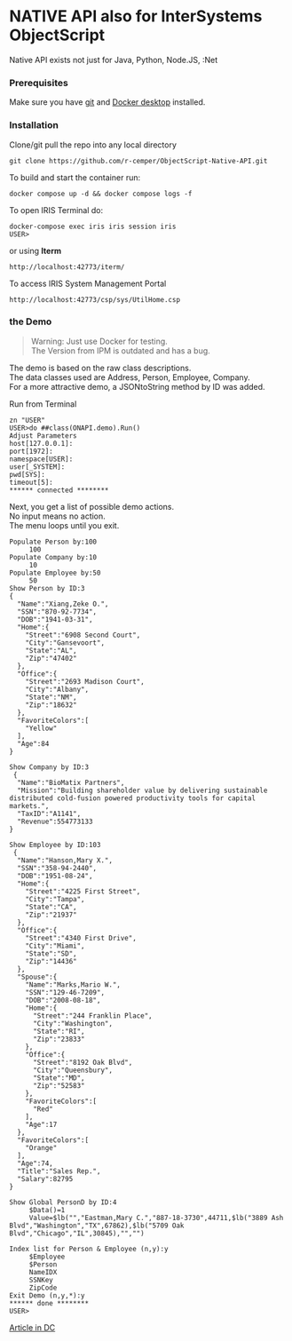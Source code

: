 # NATIVE API also for InterSystems ObjectScript    
Native API exists not just for Java, Python, Node.JS, :Net  
### Prerequisites
Make sure you have [git](https://git-scm.com/book/en/v2/Getting-Started-Installing-Git) and
[Docker desktop](https://www.docker.com/products/docker-desktop) installed.
### Installation
Clone/git pull the repo into any local directory
```
git clone https://github.com/r-cemper/ObjectScript-Native-API.git
```
To build and start the container run:
```
docker compose up -d && docker compose logs -f
```
To open IRIS Terminal do:
```
docker-compose exec iris iris session iris
USER>
```
or using **Iterm**
```
http://localhost:42773/iterm/
```
To access IRIS System Management Portal
```
http://localhost:42773/csp/sys/UtilHome.csp
```
### the Demo
> Warning: Just use Docker for testing.    
> The Version from IPM is outdated and has a bug.    
    
The demo is based on the raw class descriptions.  
The data classes used are Address, Person, Employee, Company.  
For a more attractive demo, a JSONtoString method by ID was added.  

Run from Terminal  
~~~
zn "USER"
USER>do ##class(ONAPI.demo).Run()
Adjust Parameters
host[127.0.0.1]:
port[1972]:
namespace[USER]:
user[_SYSTEM]:
pwd[SYS]:
timeout[5]:
****** connected ********
~~~
Next, you get a list of possible demo actions.  
No input means no action.  
The menu loops until you exit.
~~~  
Populate Person by:100
     100
Populate Company by:10
     10
Populate Employee by:50
     50
Show Person by ID:3
{
  "Name":"Xiang,Zeke O.",
  "SSN":"870-92-7734",
  "DOB":"1941-03-31",
  "Home":{
    "Street":"6908 Second Court",
    "City":"Gansevoort",
    "State":"AL",
    "Zip":"47402"
  },
  "Office":{
    "Street":"2693 Madison Court",
    "City":"Albany",
    "State":"NM",
    "Zip":"18632"
  },
  "FavoriteColors":[
    "Yellow"
  ],
  "Age":84
}

Show Company by ID:3
 {
  "Name":"BioMatix Partners",
  "Mission":"Building shareholder value by delivering sustainable distributed cold-fusion powered productivity tools for capital markets.",
  "TaxID":"A1141",
  "Revenue":554773133
}

Show Employee by ID:103
 {
  "Name":"Hanson,Mary X.",
  "SSN":"358-94-2440",
  "DOB":"1951-08-24",
  "Home":{
    "Street":"4225 First Street",
    "City":"Tampa",
    "State":"CA",
    "Zip":"21937"
  },
  "Office":{
    "Street":"4340 First Drive",
    "City":"Miami",
    "State":"SD",
    "Zip":"14436"
  },
  "Spouse":{
    "Name":"Marks,Mario W.",
    "SSN":"129-46-7209",
    "DOB":"2008-08-18",
    "Home":{
      "Street":"244 Franklin Place",
      "City":"Washington",
      "State":"RI",
      "Zip":"23833"
    },
    "Office":{
      "Street":"8192 Oak Blvd",
      "City":"Queensbury",
      "State":"MD",
      "Zip":"52583"
    },
    "FavoriteColors":[
      "Red"
    ],
    "Age":17
  },
  "FavoriteColors":[
    "Orange"
  ],
  "Age":74,
  "Title":"Sales Rep.",
  "Salary":82795
}

Show Global PersonD by ID:4
     $Data()=1
     Value=$lb("","Eastman,Mary C.","887-18-3730",44711,$lb("3889 Ash Blvd","Washington","TX",67862),$lb("5709 Oak Blvd","Chicago","IL",30845),"","")

Index list for Person & Employee (n,y):y
     $Employee
     $Person
     NameIDX
     SSNKey
     ZipCode
Exit Demo (n,y,*):y
****** done ********
USER>
~~~

[Article in DC](https://community.intersystems.com/post/iris-native-api-objectscript)
